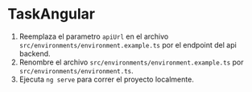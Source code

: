 # TaskAngular

1. Reemplaza el parametro `apiUrl` en el archivo `src/environments/environment.example.ts` por el endpoint del api backend.
2. Renombre el archivo `src/environments/environment.example.ts` por  `src/environments/environment.ts`.
3. Ejecuta `ng serve` para correr el proyecto localmente.
